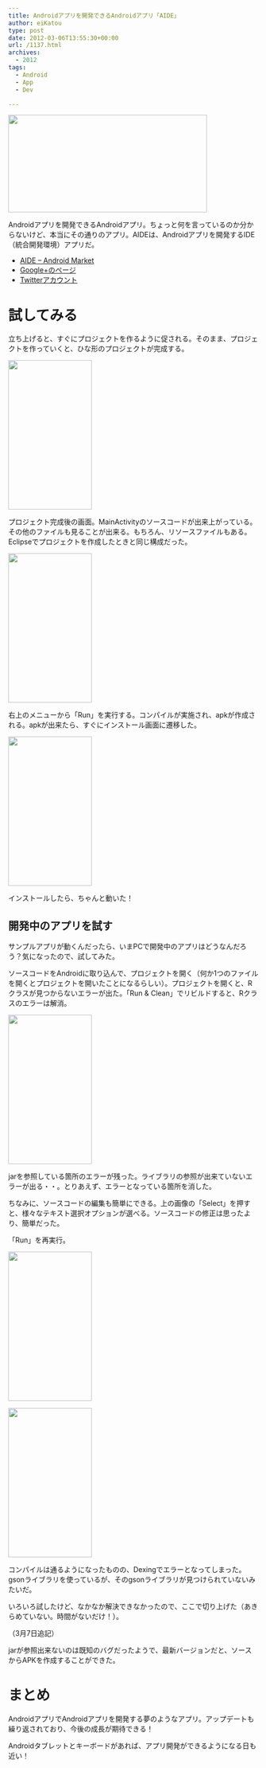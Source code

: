 ```yaml
---
title: Androidアプリを開発できるAndroidアプリ「AIDE」
author: eiKatou
type: post
date: 2012-03-06T13:55:30+00:00
url: /1137.html
archives:
  - 2012
tags:
  - Android
  - App
  - Dev

---
```

[<img src="http://eikatou.net/blog/wp-content/blog/uploads/2012/03/201203_aide.jpg" alt="" title="201203_aide" width="400" height="196" class="alignnone size-full wp-image-1138" srcset="/uploads/2012/03/201203_aide.jpg 400w, /blog/uploads/2012/03/201203_aide-300x147.jpg 300w" sizes="(max-width: 400px) 100vw, 400px" />][1]

Androidアプリを開発できるAndroidアプリ。ちょっと何を言っているのか分からないけど、本当にその通りのアプリ。AIDEは、Androidアプリを開発するIDE（統合開発環境）アプリだ。

  * [AIDE &#8211; Android Market][2]
  * [Google+のページ][3]
  * [Twitterアカウント][4]

<!--more-->

# 試してみる

立ち上げると、すぐにプロジェクトを作るように促される。そのまま、プロジェクトを作っていくと、ひな形のプロジェクトが完成する。

[<img src="http://eikatou.net/blog/wp-content/blog/uploads/2012/03/201203_aide2-168x300.png" alt="" title="201203_aide2" width="168" height="300" class="alignnone size-medium wp-image-1140" srcset="/uploads/2012/03/201203_aide2-168x300.png 168w, /blog/uploads/2012/03/201203_aide2.png 360w" sizes="(max-width: 168px) 100vw, 168px" />][5]
  
プロジェクト完成後の画面。MainActivityのソースコードが出来上がっている。その他のファイルも見ることが出来る。もちろん、リソースファイルもある。Eclipseでプロジェクトを作成したときと同じ構成だった。

[<img src="http://eikatou.net/blog/wp-content/blog/uploads/2012/03/201203_aide3-168x300.png" alt="" title="201203_aide3" width="168" height="300" class="alignnone size-medium wp-image-1141" srcset="/uploads/2012/03/201203_aide3-168x300.png 168w, /blog/uploads/2012/03/201203_aide3.png 360w" sizes="(max-width: 168px) 100vw, 168px" />][6]
  
右上のメニューから「Run」を実行する。コンパイルが実施され、apkが作成される。apkが出来たら、すぐにインストール画面に遷移した。 

[<img src="http://eikatou.net/blog/wp-content/blog/uploads/2012/03/201203_aide4-168x300.png" alt="" title="201203_aide4" width="168" height="300" class="alignnone size-medium wp-image-1142" srcset="/uploads/2012/03/201203_aide4-168x300.png 168w, /blog/uploads/2012/03/201203_aide4.png 360w" sizes="(max-width: 168px) 100vw, 168px" />][7]
  
インストールしたら、ちゃんと動いた！

## 開発中のアプリを試す

サンプルアプリが動くんだったら、いまPCで開発中のアプリはどうなんだろう？気になったので、試してみた。

ソースコードをAndroidに取り込んで、プロジェクトを開く（何か1つのファイルを開くとプロジェクトを開いたことになるらしい）。プロジェクトを開くと、Rクラスが見つからないエラーが出た。「Run & Clean」でリビルドすると、Rクラスのエラーは解消。

[<img src="http://eikatou.net/blog/wp-content/blog/uploads/2012/03/201203_aide5-168x300.png" alt="" title="201203_aide5" width="168" height="300" class="alignnone size-medium wp-image-1148" srcset="/uploads/2012/03/201203_aide5-168x300.png 168w, /blog/uploads/2012/03/201203_aide5.png 360w" sizes="(max-width: 168px) 100vw, 168px" />][8]
  
jarを参照している箇所のエラーが残った。ライブラリの参照が出来ていないエラーが出る・・。とりあえず、エラーとなっている箇所を消した。

ちなみに、ソースコードの編集も簡単にできる。上の画像の「Select」を押すと、様々なテキスト選択オプションが選べる。ソースコードの修正は思ったより、簡単だった。

「Run」を再実行。
  
[<img src="http://eikatou.net/blog/wp-content/blog/uploads/2012/03/201203_aide6-168x300.png" alt="" title="201203_aide6" width="168" height="300" class="alignnone size-medium wp-image-1149" srcset="/uploads/2012/03/201203_aide6-168x300.png 168w, /blog/uploads/2012/03/201203_aide6.png 360w" sizes="(max-width: 168px) 100vw, 168px" />][9]
  
[<img src="http://eikatou.net/blog/wp-content/blog/uploads/2012/03/201203_aide7-168x300.png" alt="" title="201203_aide7" width="168" height="300" class="alignnone size-medium wp-image-1150" srcset="/uploads/2012/03/201203_aide7-168x300.png 168w, /blog/uploads/2012/03/201203_aide7.png 360w" sizes="(max-width: 168px) 100vw, 168px" />][10]
  
コンパイルは通るようになったものの、Dexingでエラーとなってしまった。gsonライブラリを使っているが、そのgsonライブラリが見つけられていないみたいだ。

いろいろ試したけど、なかなか解決できなかったので、ここで切り上げた（あきらめていない。時間がないだけ！）。

（3月7日追記）
  
jarが参照出来ないのは既知のバグだったようで、最新バージョンだと、ソースからAPKを作成することができた。

# まとめ

AndroidアプリでAndroidアプリを開発する夢のようなアプリ。アップデートも繰り返されており、今後の成長が期待できる！

Androidタブレットとキーボードがあれば、アプリ開発ができるようになる日も近い！

 [1]: http://eikatou.net/blog/wp-content/blog/uploads/2012/03/201203_aide.jpg
 [2]: https://market.android.com/details?id=com.aide.ui
 [3]: https://plus.google.com/101304250883271700981/posts
 [4]: https://twitter.com/#!/AndroidIDE
 [5]: http://eikatou.net/blog/wp-content/blog/uploads/2012/03/201203_aide2.png
 [6]: http://eikatou.net/blog/wp-content/blog/uploads/2012/03/201203_aide3.png
 [7]: http://eikatou.net/blog/wp-content/blog/uploads/2012/03/201203_aide4.png
 [8]: http://eikatou.net/blog/wp-content/blog/uploads/2012/03/201203_aide5.png
 [9]: http://eikatou.net/blog/wp-content/blog/uploads/2012/03/201203_aide6.png
 [10]: http://eikatou.net/blog/wp-content/blog/uploads/2012/03/201203_aide7.png
